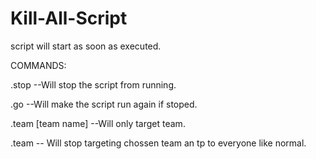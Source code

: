 # Kill-All-Script

script will start as soon as executed.

COMMANDS:

.stop --Will stop the script from running.

.go --Will make the script run again if stoped.

.team [team name] --Will only target team.

.team -- Will stop targeting chossen team an tp to everyone like normal.
